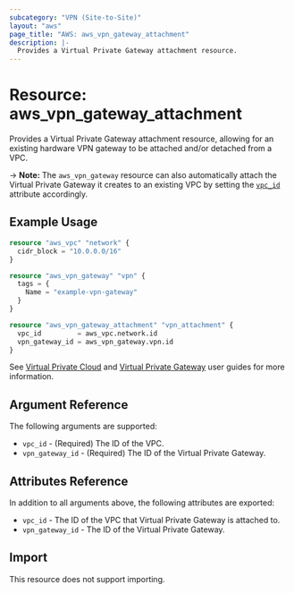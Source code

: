 ```yaml
---
subcategory: "VPN (Site-to-Site)"
layout: "aws"
page_title: "AWS: aws_vpn_gateway_attachment"
description: |-
  Provides a Virtual Private Gateway attachment resource.
---
```


# Resource: aws_vpn_gateway_attachment

Provides a Virtual Private Gateway attachment resource, allowing for an existing
hardware VPN gateway to be attached and/or detached from a VPC.

-> **Note:** The `aws_vpn_gateway`
resource can also automatically attach the Virtual Private Gateway it creates
to an existing VPC by setting the [`vpc_id`](vpn_gateway.html#vpc_id) attribute accordingly.

## Example Usage

```terraform
resource "aws_vpc" "network" {
  cidr_block = "10.0.0.0/16"
}

resource "aws_vpn_gateway" "vpn" {
  tags = {
    Name = "example-vpn-gateway"
  }
}

resource "aws_vpn_gateway_attachment" "vpn_attachment" {
  vpc_id         = aws_vpc.network.id
  vpn_gateway_id = aws_vpn_gateway.vpn.id
}
```

See [Virtual Private Cloud](http://docs.aws.amazon.com/AmazonVPC/latest/UserGuide/VPC_Introduction.html)
and [Virtual Private Gateway](http://docs.aws.amazon.com/AmazonVPC/latest/UserGuide/VPC_VPN.html) user
guides for more information.

## Argument Reference

The following arguments are supported:

* `vpc_id` - (Required) The ID of the VPC.
* `vpn_gateway_id` - (Required) The ID of the Virtual Private Gateway.

## Attributes Reference

In addition to all arguments above, the following attributes are exported:

* `vpc_id` - The ID of the VPC that Virtual Private Gateway is attached to.
* `vpn_gateway_id` - The ID of the Virtual Private Gateway.

## Import

This resource does not support importing.
